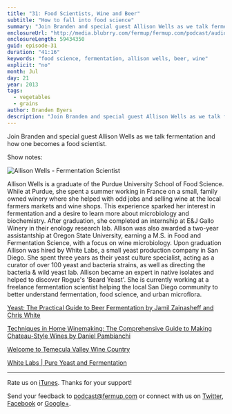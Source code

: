 ```yaml
---
title: "31: Food Scientists, Wine and Beer"
subtitle: "How to fall into food science"
summary: "Join Branden and special guest Allison Wells as we talk fermentation and how one becomes a food scientist."
enclosureUrl: "http://media.blubrry.com/fermup/fermup.com/podcast/audio/fermup-31.mp3"
enclosureLength: 59434350
guid: episode-31
duration: "41:16"
keywords: "food science, fermentation, allison wells, beer, wine"
explicit: "no"
month: Jul
day: 21
year: 2013
tags:
  - vegetables
  - grains
author: Branden Byers
description: "Join Branden and special guest Allison Wells as we talk fermentation and how one becomes a food scientist."
---
```

Join Branden and special guest Allison Wells as we talk fermentation and how one becomes a food scientist.

Show notes:

![Allison Wells - Fermentation Scientist](/images/episode-31-allison-wells.jpg "Special Guest Allison Wells - Fermentation Scientist")

Allison Wells is a graduate of the Purdue University School of Food Science. While at Purdue, she spent a summer working in France on a small, family owned winery where she helped with odd jobs and selling wine at the local farmers markets and wine shops. This experience sparked her interest in fermentation and a desire to learn more about microbiology and biochemistry. After graduation, she completed an internship at E&J Gallo Winery in their enology research lab. Allison was also awarded a two-year assistantship at Oregon State University, earning a M.S. in Food and Fermentation Science, with a focus on wine microbiology. Upon graduation Allison was hired by White Labs, a small yeast production company in San Diego. She spent three years as their yeast culture specialist, acting as a curator of over 100 yeast and bacteria strains, as well as directing the bacteria & wild yeast lab. Allison became an expert in native isolates and helped to discover Rogue's 'Beard Yeast'. She is currently working at a freelance fermentation scientist helping the local San Diego community to better understand fermentation, food science, and urban microflora.

[Yeast: The Practical Guide to Beer Fermentation by Jamil Zainasheff and Chris White](http://www.amazon.com/exec/obidos/ASIN/0937381969/fermup-20)

[Techniques in Home Winemaking: The Comprehensive Guide to Making Chateau-Style Wines by Daniel Pambianchi](http://www.amazon.com/exec/obidos/ASIN/1550652362/fermup-20)

[Welcome to Temecula Valley Wine Country](http://www.temeculawines.org/)

[White Labs | Pure Yeast and Fermentation](http://www.whitelabs.com/)

---

Rate us on [iTunes](http://itunes.apple.com/podcast/fermup-fermented-food-podcast/id593958494). Thanks for your support!

Send your feedback to <a href="mailto:podcast@fermup.com">podcast@fermup.com</a> or connect with us on [Twitter](https://twitter.com/fermup), [Facebook](http://www.facebook.com/fermup) or [Google+](https://plus.google.com/105180856926180817750).